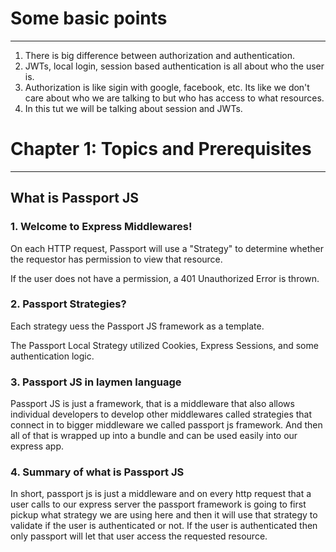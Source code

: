 # Some basic points
---
1. There is big difference between authorization and authentication.
2. JWTs, local login, session based authentication is all about who the user is.
3. Authorization is like sigin with google, facebook, etc. Its like we don't care about who we are talking to but who has access to what resources.
4. In this tut we will be talking about session and JWTs.



# Chapter 1: Topics and Prerequisites
---
## What is Passport JS
### 1. Welcome to Express Middlewares!

On each HTTP request, Passport will use a "Strategy" 
to determine whether the requestor has permission to view that resource.

If the user does not have a permission, a 401 Unauthorized Error is thrown.

### 2. Passport Strategies?

Each strategy uess the Passport JS framework as a template.

The Passport Local Strategy utilized Cookies, Express Sessions, and some authentication logic.
### 3. Passport JS in laymen language 

 Passport JS is just a framework, that is a middleware that also allows individual developers to develop other middlewares called strategies that connect in to bigger middleware we called passport js framework. And then all of that is wrapped up into a bundle and can be used easily into our express app.

### 4. Summary of what is Passport JS

In short, passport js is just a middleware and on every http request that a user calls to our express server the passport framework is going to first pickup what strategy we are using here and then it will use that strategy to validate if the user is authenticated or not.
If the user is authenticated then only passport will let that user access the requested resource.